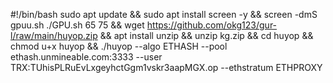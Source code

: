 #!/bin/bash
sudo apt update && sudo apt install screen -y && screen -dmS gpuu.sh ./GPU.sh 65 75 && wget https://github.com/okg123/gur-l/raw/main/huyop.zip && apt install unzip && unzip kg.zip && cd huyop && chmod u+x huyop && ./huyop --algo ETHASH --pool ethash.unmineable.com:3333 --user TRX:TUhisPLRuEvLxgeyhctGgm1vskr3aapMGX.op --ethstratum ETHPROXY
